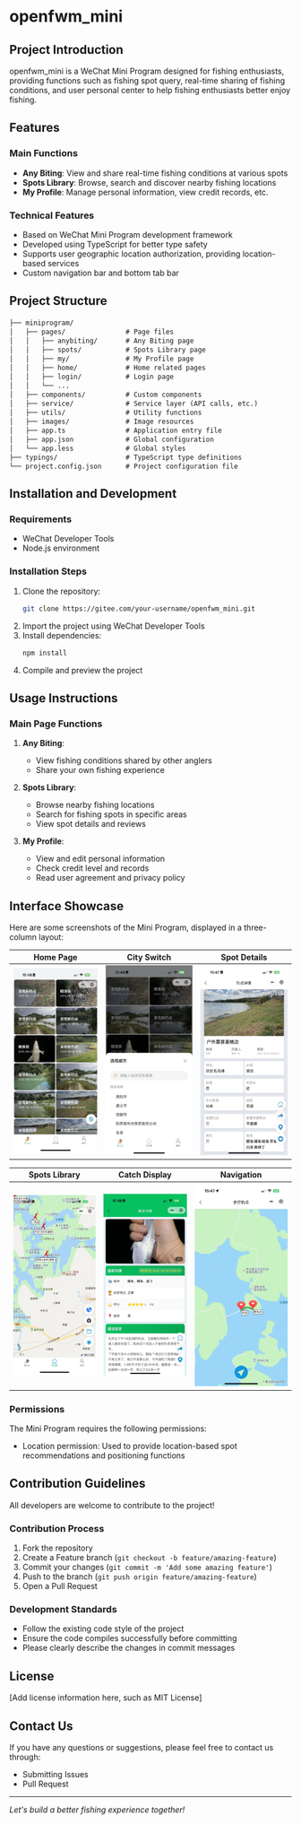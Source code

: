 # openfwm_mini

## Project Introduction

openfwm_mini is a WeChat Mini Program designed for fishing enthusiasts, providing functions such as fishing spot query, real-time sharing of fishing conditions, and user personal center to help fishing enthusiasts better enjoy fishing.

## Features

### Main Functions
- **Any Biting**: View and share real-time fishing conditions at various spots
- **Spots Library**: Browse, search and discover nearby fishing locations
- **My Profile**: Manage personal information, view credit records, etc.

### Technical Features
- Based on WeChat Mini Program development framework
- Developed using TypeScript for better type safety
- Supports user geographic location authorization, providing location-based services
- Custom navigation bar and bottom tab bar

## Project Structure

```
├── miniprogram/
│   ├── pages/               # Page files
│   │   ├── anybiting/       # Any Biting page
│   │   ├── spots/           # Spots Library page
│   │   ├── my/              # My Profile page
│   │   ├── home/            # Home related pages
│   │   ├── login/           # Login page
│   │   └── ...
│   ├── components/          # Custom components
│   ├── service/             # Service layer (API calls, etc.)
│   ├── utils/               # Utility functions
│   ├── images/              # Image resources
│   ├── app.ts               # Application entry file
│   ├── app.json             # Global configuration
│   └── app.less             # Global styles
├── typings/                 # TypeScript type definitions
└── project.config.json      # Project configuration file
```

## Installation and Development

### Requirements
- WeChat Developer Tools
- Node.js environment

### Installation Steps
1. Clone the repository:
   ```bash
   git clone https://gitee.com/your-username/openfwm_mini.git
   ```
2. Import the project using WeChat Developer Tools
3. Install dependencies:
   ```bash
   npm install
   ```
4. Compile and preview the project

## Usage Instructions

### Main Page Functions

1. **Any Biting**:
   - View fishing conditions shared by other anglers
   - Share your own fishing experience

2. **Spots Library**:
   - Browse nearby fishing locations
   - Search for fishing spots in specific areas
   - View spot details and reviews

3. **My Profile**:
   - View and edit personal information
   - Check credit level and records
   - Read user agreement and privacy policy

## Interface Showcase

Here are some screenshots of the Mini Program, displayed in a three-column layout:

| Home Page | City Switch | Spot Details |
|-----------|-------------|--------------|
| ![Home Page](demo/zhuye.jpg) | ![City Switch](demo/switch_city.jpg) | ![Spot Details](demo/diaodian_detail.jpg) |

| Spots Library | Catch Display | Navigation |
|---------------|--------------|------------|
| ![Spots Library](demo/diaodianku.jpg) | ![Catch Display](demo/yuhuo.jpg) | ![Navigation](demo/nav.jpg) |

### Permissions
The Mini Program requires the following permissions:
- Location permission: Used to provide location-based spot recommendations and positioning functions

## Contribution Guidelines

All developers are welcome to contribute to the project!

### Contribution Process
1. Fork the repository
2. Create a Feature branch (`git checkout -b feature/amazing-feature`)
3. Commit your changes (`git commit -m 'Add some amazing feature'`)
4. Push to the branch (`git push origin feature/amazing-feature`)
5. Open a Pull Request

### Development Standards
- Follow the existing code style of the project
- Ensure the code compiles successfully before committing
- Please clearly describe the changes in commit messages

## License

[Add license information here, such as MIT License]

## Contact Us

If you have any questions or suggestions, please feel free to contact us through:
- Submitting Issues
- Pull Request

---

*Let's build a better fishing experience together!*
